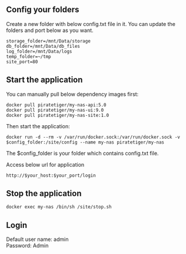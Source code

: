 ## Config your folders
Create a new folder with below config.txt file in it. You can update the folders and port below as you want.
``` shell
storage_folder=/mnt/Data/storage
db_folder=/mnt/Data/db_files
log_folder=/mnt/Data/logs
temp_folder=~/tmp
site_port=80
```

## Start the application
You can manually pull below dependency images first:
``` shell
docker pull piratetiger/my-nas-api:5.0
docker pull piratetiger/my-nas-ui:9.0
docker pull piratetiger/my-nas-site:1.0
```
Then start the application:
``` shell
docker run -d --rm -v /var/run/docker.sock:/var/run/docker.sock -v $config_folder:/site/config --name my-nas piratetiger/my-nas
```
The $config_folder is your folder which contains config.txt file.

Access below url for application
``` shell
http://$your_host:$your_port/login
```

## Stop the application
``` shell
docker exec my-nas /bin/sh /site/stop.sh
```

## Login
Default user name: admin  
Password: Admin
